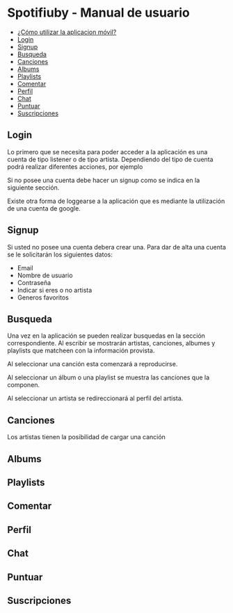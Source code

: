 # Spotifiuby - Manual de usuario

- [¿Cómo utilizar la aplicacion móvil?](#como-utilizar)
- [Login](#login)
- [Signup](#signup)
- [Busqueda](#search)
- [Canciones](#songs)
- [Albums](#album)
- [Playlists](#playlist)
- [Comentar](#comment)
- [Perfil](#profile)
- [Chat](#chat)
- [Puntuar](#puntuar)
- [Suscripciones](#suscripciones)

<a name="login"/>

## Login
Lo primero que se necesita para poder acceder a la aplicación es una cuenta de tipo listener o de tipo artista. Dependiendo del tipo de cuenta podrá realizar diferentes acciones, por ejemplo

Si no posee una cuenta debe hacer un signup como se indica en la siguiente sección.

Existe otra forma de loggearse a la aplicación que es mediante la utilización de una cuenta de google. 

<a name="signup"/>

## Signup

Si usted no posee una cuenta debera crear una. Para dar de alta una cuenta se le solicitarán los siguientes datos:
- Email
- Nombre de usuario
- Contraseña
- Indicar si eres o no artista
- Generos favoritos

<a name="search"/>

## Busqueda

Una vez en la aplicación se pueden realizar busquedas en la sección correspondiente. Al escribir se mostrarán artistas, canciones, albumes y playlists que matcheen con la información provista. 

Al seleccionar una canción esta comenzará a reproducirse.

Al seleccionar un álbum o una playlist se muestra las canciones que la componen.

Al seleccionar un artista se redireccionará al perfil del artista.

<a name="songs"/>

## Canciones

Los artistas tienen la posibilidad de cargar una canción 

<a name="album"/>

## Albums

<a name="playlist"/>

## Playlists

<a name="comentar"/>

## Comentar

<a name="profile"/>

## Perfil

<a name="chat"/>

## Chat

<a name="puntuar"/>

## Puntuar

<a name="suscripciones"/>

## Suscripciones

